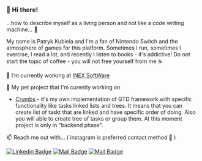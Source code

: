 ### 👋 Hi there!

...how to describe myself as a living person and not like a code writing machine... :thinking:

My name is Patryk Kubiela and I'm a fan of Nintendo Switch and the atmosphere of games for this platform. Sometimes I run, sometimes I exercise, I read a lot, and recently I listen to books - it's addictive! Do not start the topic of coffee - you will not free yourself from me :coffee:

🔭 I’m currently working at [INEX SoftWare](http://inexsoftware.com.pl/)


:wolf: My pet project that I'm curently working on

- [Crumbs](https://github.com/patrykkubiela/Crumbs) - it's my own implementation of GTD framework with specific functionality like tasks linked lists and trees. It means that you can create list of taskt that are linked and have specific order of doing. Also you will able to create tree of tasks or group them. At this moment project is only in "backend phase".



📫 Reach me out with... ( instagram is preferred contact method :camera_flash: )

[![Linkedin Badge](https://img.shields.io/badge/-Patryk_Kubiela-0e76a8?style=flat&labelColor=0e76a8&logo=linkedin&logoColor=white)](https://www.linkedin.com/in/patryk-kubiela-b0536b89/) 
[![Mail Badge](https://img.shields.io/badge/-@programistadoswiadczony-e84393?style=flat&labelColor=e84393&logo=instagram&logoColor=white)](https://www.instagram.com/programistadoswiadczony/) 
[![Mail Badge](https://img.shields.io/badge/-pkubiela.dev-c0392b?style=flat&labelColor=c0392b&logo=gmail&logoColor=white)](mailto:pkubiela.dev@gmail.com)

<!--

**patrykkubiela/patrykkubiela** is a ✨ _special_ ✨ repository because its `README.md` (this file) appears on your GitHub profile.

Here are some ideas to get you started:

- 🔭 I’m currently working on ...
- 🌱 I’m currently learning ...
- 👯 I’m looking to collaborate on ...
- 🤔 I’m looking for help with ...
- 💬 Ask me about ...
- 📫 How to reach me: ...
- 😄 Pronouns: ...
- ⚡ Fun fact: ...
-->

